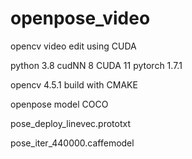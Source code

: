# openpose_video
opencv video edit using CUDA

python 3.8 cudNN 8 CUDA 11
pytorch 1.7.1

opencv 4.5.1 build with CMAKE


openpose model COCO

pose_deploy_linevec.prototxt

pose_iter_440000.caffemodel
